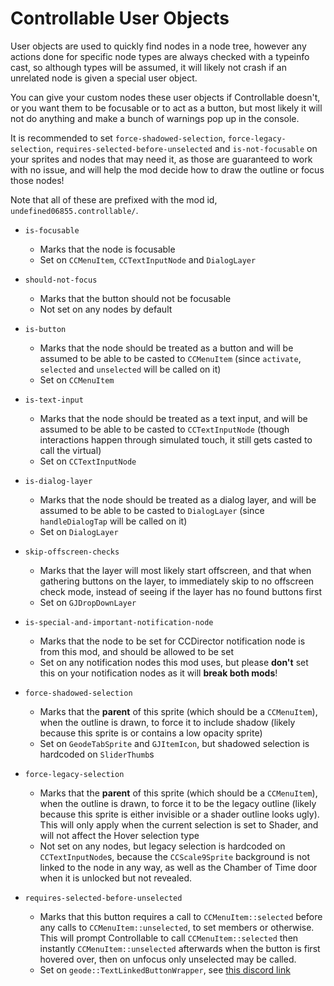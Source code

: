 # Controllable User Objects

User objects are used to quickly find nodes in a node tree, however any actions
done for specific node types are always checked with a typeinfo cast, so
although types will be assumed, it will likely not crash if an unrelated node
is given a special user object.

You can give your custom nodes these user objects if Controllable doesn't, or
you want them to be focusable or to act as a button, but most likely it will
not do anything and make a bunch of warnings pop up in the console.

It is recommended to set `force-shadowed-selection`, `force-legacy-selection`,
`requires-selected-before-unselected` and `is-not-focusable` on your sprites and
nodes that may need it, as those are guaranteed to work with no issue, and will
help the mod decide how to draw the outline or focus those nodes!

Note that all of these are prefixed with the mod id,
`undefined06855.controllable/`.

- `is-focusable`
    - Marks that the node is focusable
    - Set on `CCMenuItem`, `CCTextInputNode` and `DialogLayer`

- `should-not-focus`
    - Marks that the button should not be focusable
    - Not set on any nodes by default

- `is-button`
    - Marks that the node should be treated as a button and will be assumed to 
    be able to be casted to `CCMenuItem` (since `activate`, `selected` and
    `unselected` will be called on it)
    - Set on `CCMenuItem`

- `is-text-input`
    - Marks that the node should be treated as a text input, and will be assumed
    to be able to be casted to `CCTextInputNode` (though interactions happen
    through simulated touch, it still gets casted to call the virtual)
    - Set on `CCTextInputNode`

- `is-dialog-layer`
    - Marks that the node should be treated as a dialog layer, and will be
    assumed to be able to be casted to `DialogLayer` (since `handleDialogTap`
    will be called on it)
    - Set on `DialogLayer`

- `skip-offscreen-checks`
    - Marks that the layer will most likely start offscreen, and that when
    gathering buttons on the layer, to immediately skip to no offscreen check
    mode, instead of seeing if the layer has no found buttons first
    - Set on `GJDropDownLayer`

- `is-special-and-important-notification-node`
    - Marks that the node to be set for CCDirector notification node is from
    this mod, and should be allowed to be set
    - Set on any notification nodes this mod uses, but please **don't** set this
    on your notification nodes as it will **break both mods**!

- `force-shadowed-selection`
    - Marks that the **parent** of this sprite (which should be a `CCMenuItem`),
    when the outline is drawn, to force it to include shadow (likely because
    this sprite is or contains a low opacity sprite)
    - Set on `GeodeTabSprite` and `GJItemIcon`, but shadowed selection is
    hardcoded on `SliderThumb`s

- `force-legacy-selection`
    - Marks that the **parent** of this sprite (which should be a `CCMenuItem`),
    when the outline is drawn, to force it to be the legacy outline (likely
    because this sprite is either invisible or a shader outline looks ugly).
    This will only apply when the current selection is set to Shader, and will
    not affect the Hover selection type
    - Not set on any nodes, but legacy selection is hardcoded on
    `CCTextInputNode`s, because the `CCScale9Sprite` background is not linked to
    the node in any way, as well as the Chamber of Time door when it is unlocked
    but not revealed.

- `requires-selected-before-unselected`
    - Marks that this button requires a call to `CCMenuItem::selected` before
    any calls to `CCMenuItem::unselected`, to set members or otherwise. This
    will prompt Controllable to call `CCMenuItem::selected` then instantly
    `CCMenuItem::unselected` afterwards when the button is first hovered over,
    then on unfocus only unselected may be called.
    - Set on `geode::TextLinkedButtonWrapper`, see [this discord link](https://discord.com/channels/911701438269386882/911702535373475870/1378456915612270662)
